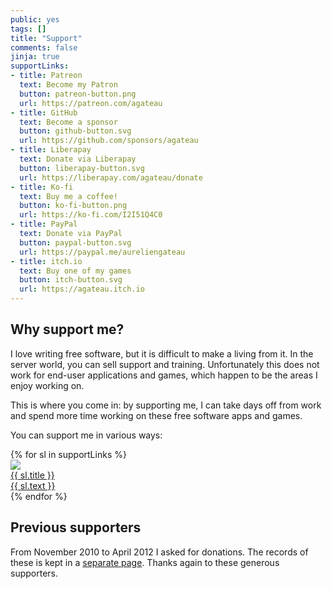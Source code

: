 ```yaml
---
public: yes
tags: []
title: "Support"
comments: false
jinja: true
supportLinks:
- title: Patreon
  text: Become my Patron
  button: patreon-button.png
  url: https://patreon.com/agateau
- title: GitHub
  text: Become a sponsor
  button: github-button.svg
  url: https://github.com/sponsors/agateau
- title: Liberapay
  text: Donate via Liberapay
  button: liberapay-button.svg
  url: https://liberapay.com/agateau/donate
- title: Ko-fi
  text: Buy me a coffee!
  button: ko-fi-button.png
  url: https://ko-fi.com/I2I51Q4C0
- title: PayPal
  text: Donate via PayPal
  button: paypal-button.svg
  url: https://paypal.me/aureliengateau
- title: itch.io
  text: Buy one of my games
  button: itch-button.svg
  url: https://agateau.itch.io
---
```

## Why support me?

I love writing free software, but it is difficult to make a living from it. In the server world, you can sell support and training. Unfortunately this does not work for end-user applications and games, which happen to be the areas I enjoy working on.

This is where you come in: by supporting me, I can take days off from work and spend more time working on these free software apps and games.

You can support me in various ways:

<div class="support-blocks">
{% for sl in supportLinks %}
    <a class="support-block dl-button" href="{{ sl.url }}">
        <div class="support-button">
            <img src="{{ sl.button }}" width="{{ buttonSize }}" height="{{ buttonSize }}">
        </div>
        <div class="support-text">
                <div class="support-title">{{ sl.title }}</div>
                <div>{{ sl.text }}</div>
        </div>
    </a>
{% endfor %}
</div>

## Previous supporters

From November 2010 to April 2012 I asked for donations. The records of these is kept in a [separate page](/support-historic/). Thanks again to these generous supporters.
